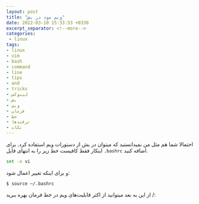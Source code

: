 ```yaml
---
layout: post
title: "ویم مود در بش"
date: 2022-03-10 15:33:53 +0330
excerpt_separator: <!--more-->
categories:
 - linux
tags:
- linux
- vim
- bash
- command
- line
- tips
- and
- tricks
- لینوکس
- بش
- ویم
- فرمان
- خط
- ترفندها
- نکات
---
```

احتمالا شما هم مثل من نمیدانستید که میتوان در بش از دستورات ویم استفاده کرد. برای اینکار فقط کافیست خط زیر را به انتهای فایل `.bashrc` اضافه کنید.
```bash
set -o vi
```  
و برای اینکه تغییر اعمال شود:
```console
$ source ~/.bashrc
```  
از این به بعد میتوانید از اکثر قابلیت‌های ویم در خط فرمان بهره ببرید /: